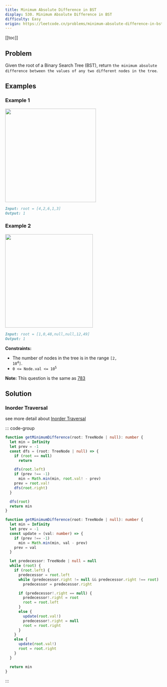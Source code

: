 ```yaml
---
title: Minimum Absolute Difference in BST
display: 530. Minimum Absolute Difference in BST
difficulty: Easy
origin: https://leetcode.cn/problems/minimum-absolute-difference-in-bst
---
```


[[toc]]

## Problem

Given the root of a Binary Search Tree (BST), return `the minimum absolute difference between the values of any two different nodes in the tree`.

## Examples

### Example 1

<img alt="" src="https://assets.leetcode.com/uploads/2021/02/05/bst1.jpg" style="width: 292px; height: 301px;" />

```md
Input: root = [4,2,6,1,3]
Output: 1
```

### Example 2

<img alt="" src="https://assets.leetcode.com/uploads/2021/02/05/bst2.jpg" style="width: 282px; height: 301px;" />

```md
Input: root = [1,0,48,null,null,12,49]
Output: 1
```

**Constraints:**

- The number of nodes in the tree is in the range <code>[2, 10<sup>4</sup>]</code>.
- <code>0 <= Node.val <= 10<sup>5</sup></code>

**Note:** This question is the same as [783](https://leetcode.com/problems/minimum-distance-between-bst-nodes/)

## Solution

### Inorder Traversal

see more detail about [Inorder Traversal](/structures/tree/094)

::: code-group

```ts [DFS]
function getMinimumDifference(root: TreeNode | null): number {
  let min = Infinity
  let prev = -1
  const dfs = (root: TreeNode | null) => {
    if (root == null)
      return

    dfs(root.left)
    if (prev !== -1)
      min = Math.min(min, root.val! - prev)
    prev = root.val!
    dfs(root.right)
  }

  dfs(root)
  return min
}
```

```ts [Morris]
function getMinimumDifference(root: TreeNode | null): number {
  let min = Infinity
  let prev = -1
  const update = (val: number) => {
    if (prev !== -1)
      min = Math.min(min, val - prev)
    prev = val
  }

  let predecessor: TreeNode | null = null
  while (root) {
    if (root.left) {
      predecessor = root.left
      while (predecessor.right != null && predecessor.right !== root)
        predecessor = predecessor.right

      if (predecessor!.right == null) {
        predecessor!.right = root
        root = root.left
      }
      else {
        update(root.val!)
        predecessor!.right = null
        root = root.right
      }
    }
    else {
      update(root.val!)
      root = root.right
    }
  }

  return min
}
```

:::
